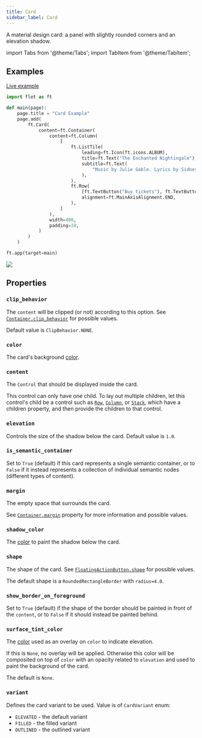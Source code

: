```yaml
---
title: Card
sidebar_label: Card
---
```


A material design card: a panel with slightly rounded corners and an elevation shadow.

import Tabs from '@theme/Tabs';
import TabItem from '@theme/TabItem';

## Examples

[Live example](https://flet-controls-gallery.fly.dev/layout/card)

<Tabs groupId="language">
  <TabItem value="python" label="Python" default>

```python
import flet as ft

def main(page):
    page.title = "Card Example"
    page.add(
        ft.Card(
            content=ft.Container(
                content=ft.Column(
                    [
                        ft.ListTile(
                            leading=ft.Icon(ft.icons.ALBUM),
                            title=ft.Text("The Enchanted Nightingale"),
                            subtitle=ft.Text(
                                "Music by Julie Gable. Lyrics by Sidney Stein."
                            ),
                        ),
                        ft.Row(
                            [ft.TextButton("Buy tickets"), ft.TextButton("Listen")],
                            alignment=ft.MainAxisAlignment.END,
                        ),
                    ]
                ),
                width=400,
                padding=10,
            )
        )
    )

ft.app(target=main)

```
  </TabItem>
</Tabs>

<img src="/img/docs/controls/card/card.gif" className="screenshot-40" />

## Properties

### `clip_behavior`

The `content` will be clipped (or not) according to this option. See [`Container.clip_behavior`](/docs/controls/container#clip_behavior) for possible values.

Default value is `ClipBehavior.NONE`.

### `color`

The card's background [color](/docs/reference/colors).

### `content`

The `Control` that should be displayed inside the card.

This control can only have one child. To lay out multiple children, let this control's child be a control such as [`Row`](/docs/controls/row), [`Column`](/docs/controls/column), or [`Stack`](/docs/controls/stack), which have a children property, and then provide the children to that control.

### `elevation`

Controls the size of the shadow below the card. Default value is `1.0`.

### `is_semantic_container`

Set to `True` (default) if this card represents a single semantic container, or to `False` if it instead represents a collection of individual semantic nodes (different types of content).

### `margin`

The empty space that surrounds the card.

See [`Container.margin`](/docs/controls/container#margin) property for more information and possible values.

### `shadow_color`

The [color](/docs/reference/colors) to paint the shadow below the card.

### `shape`

The shape of the card. See [`FloatingActionButton.shape`](/docs/controls/floatingactionbutton#shape) for possible values.

The default shape is a `RoundedRectangleBorder` with `radius=4.0`.

### `show_border_on_foreground`

Set to `True` (default) if the shape of the border should be painted in front of the `content`, or to `False` if it should instead be painted behind.

### `surface_tint_color`

The [color](/docs/reference/colors) used as an overlay on `color` to indicate elevation.

If this is `None`, no overlay will be applied. Otherwise this color will be composited on top of `color` with an opacity related to `elevation` and used to paint the background of the card.

The default is `None`.

### `variant`

Defines the card variant to be used. Value is of `CardVariant` enum:

* `ELEVATED` - the default variant
* `FILLED` - the filled variant
* `OUTLINED` - the outlined variant